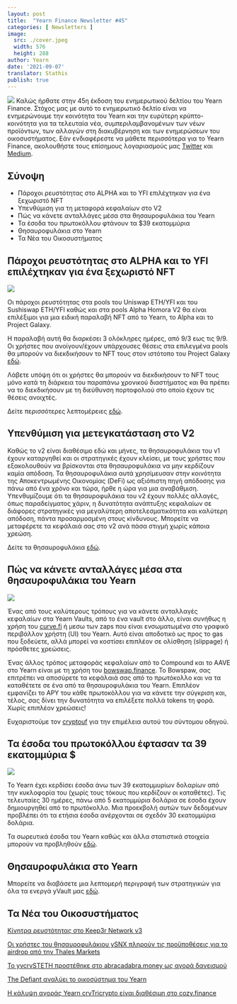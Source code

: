 ```yaml
---
layout: post
title:  "Yearn Finance Newsletter #45"
categories: [ Newsletters ]
image:
  src: ./cover.jpeg
  width: 576
  height: 288
author: Yearn
date: '2021-09-07'
translator: Stathis
publish: true
---
```



![](/_posts/_newsletters/Yearn-Finance-Newsletter-45/cover.jpeg?w=880&h=440)
Καλώς ήρθατε στην 45η έκδοση του ενημερωτικού δελτίου του Yearn Finance. Στόχος μας με αυτό το ενημερωτικό δελτίο είναι να ενημερώνουμε την κοινότητα του Yearn και την ευρύτερη κρύπτο-κοινότητα για τα τελευταία νέα, συμπεριλαμβανομένων των νέων προϊόντων, των αλλαγών στη διακυβέρνηση και των ενημερώσεων του οικοσυστήματος. Εάν ενδιαφέρεστε να μάθετε περισσότερα για το Yearn Finance, ακολουθήστε τους επίσημους λογαριασμούς μας [Twitter](https://twitter.com/iearnfinance) και [Medium](https://medium.com/iearn).


## **Σύνοψη**

- Πάροχοι ρευστότητας στο ALPHA και το YFI επιλέχτηκαν για ένα ξεχωριστό NFT
- Υπενθύμιση για τη μεταφορά κεφαλαίων στο V2
- Πώς να κάνετε ανταλλάγες μέσα στα θησαυροφυλάκια του Yearn
- Τα έσοδα του πρωτοκόλλου φτάνουν τα $39 εκατομμύρια
- Θησαυροφυλάκια στο Yearn
- Τα Νέα του Οικοσυστήματος

## **Πάροχοι ρευστότητας στο ALPHA και το YFI επιλέχτηκαν για ένα ξεχωριστό NFT**

![](/_posts/_newsletters/Yearn-Finance-Newsletter-45/image2.jpg)

Οι πάροχοι ρευστότητας στα pools του Uniswap ETH/YFI και του Sushiswap ETH/YFI καθώς και στα pools Alpha Homora V2 θα είναι επιλέξιμοι για μια ειδική παραλαβή NFT από το Yearn, το Alpha και το Project Galaxy.

Η παραλαβή αυτή θα διαρκέσει 3 ολόκληρες ημέρες, από 9/3 εως τις 9/9. Οι χρήστες που ανοίγουν/έχουν υπάρχουσες θέσεις στα επιλεγμένα pools θα μπορούν να διεκδικήσουν το NFT τους στον ιστότοπο του Project Galaxy [εδώ](https://galaxy.eco/AlphaFinanceLab/campaign/117).

Λάβετε υπόψη ότι οι χρήστες θα μπορούν να διεκδικήσουν το NFT τους μόνο κατά τη διάρκεια του παραπάνω χρονικού διαστήματος και θα πρέπει να το διεκδικήσουν με τη διεύθυνση πορτοφολιού στο οποίο έχουν τις θέσεις ανοιχτές.

Δείτε περισσότερες λεπτομέρειες [εδώ](https://twitter.com/AlphaFinanceLab/status/1433689307152195591).

## **Υπενθύμιση για μετεγκατάσταση στο V2**

Καθώς το v2 είναι διαθέσιμο εδώ και μήνες, τα θησαυροφυλάκια του v1 έχουν καταργηθεί και οι στρατηγικές έχουν κλείσει, με τους χρήστες που εξακολουθούν να βρίσκονται στα θησαυροφυλάκια να μην κερδίζουν καμία απόδοση. Τα θησαυροφυλάκια αυτά χρησίμευσαν στην κοινότητα της Αποκεντρωμένης Οικονομίας (DeFi) ως αξιόπιστη πηγή απόδοσης για πάνω από ένα χρόνο και τώρα, ήρθε η ώρα για μια αναβάθμιση. Υπενθυμίζουμε ότι τα θησαυροφυλάκια του v2 έχουν πολλές αλλαγές, όπως παραδείγματος χάριν, η δυνατότητα ανάπτυξης κεφαλαίων σε διάφορες στρατηγικές για μεγαλύτερη αποτελεσματικότητα και καλύτερη απόδοση, πάντα προσαρμοσμένη στους κίνδυνους. Μπορείτε να μεταφέρετε τα κεφάλαιά σας στο v2 ανά πάσα στιγμή χωρίς κάποια χρεώση.

Δείτε τα θησαυροφυλάκια [εδώ](https://yearn.finance/vaults).

## **Πώς να κάνετε ανταλλάγες μέσα στα θησαυροφυλάκια του Yearn**

![](/_posts/_newsletters/Yearn-Finance-Newsletter-45/image3.jpg)

Ένας από τους καλύτερους τρόπους για να κάνετε ανταλλαγές κεφαλαίων στα Yearn Vaults, από το ένα vault στο άλλο, είναι συνήθως η χρήση του [curve.fi](https://curve.fi/) ή μεσω των zaps που είναι ενσωματωμένα στο γραφικό περιβάλλον χρήστη (UI) του Yearn. Αυτό είναι αποδοτικό ως προς το gas που ξοδεύετε, αλλά μπορεί να κοστίσει επιπλέον σε ολίσθηση (slippage) ή πρόσθετες χρεώσεις.

Ένας άλλος τρόπος μεταφοράς κεφαλαίων από το Compound και το AAVE στο Yearn είναι με τη χρήση του [bowswap.finance](https://bowswap.finance/). To Bowspaw, σας επιτρέπει να αποσύρετε τα κεφάλαιά σας από το πρωτόκολλο και να τα καταθέτετε σε ένα από τα θησαυροφυλάκια του Yearn. Επιπλέον εμφανίζει το APY του κάθε πρωτοκόλλου για να κάνετε την σύγκριση και, τέλος, σας δίνει την δυνατότητα να επιλέξετε πολλά tokens τη φορά. Χωρίς επιπλέον χρεώσεις!

Ευχαριστούμε τον [cryptouf](https://twitter.com/cryptouf) για την επιμέλεια αυτού του σύντομου οδηγού.

## **Τα έσοδα του πρωτοκόλλου έφτασαν τα 39 εκατομμύρια $**

![](/_posts/_newsletters/Yearn-Finance-Newsletter-45/image4.jpg)

Το Yearn έχει κερδίσει έσοδα άνω των 39 εκατομμυρίων δολαρίων από την κυκλοφορία του (χωρίς τους τόκους που κερδίζουν οι καταθέτες). Τις τελευταίες 30 ημέρες, πάνω από 5 εκατομμύρια δολάρια σε έσοδα έχουν δημιουργηθεί από το πρωτόκολλο. Μια προεκβολή αυτών των δεδομένων προβλέπει ότι τα ετήσια έσοδα ανέρχονται σε σχεδόν 30 εκατομμύρια δολάρια.

Τα σωρευτικά έσοδα του Yearn καθώς και άλλα στατιστικά στοιχεία μπορούν να προβληθούν [εδώ](https://www.yfistats.com/).

## **Θησαυροφυλάκια στο Yearn**

Μπορείτε να διαβάσετε μια λεπτομερή περιγραφή των στρατηγικών για όλα τα ενεργά yVault μας [εδώ](https://medium.com/yearn-state-of-the-vaults/the-vaults-at-yearn-9237905ffed3).

## **Τα Νέα του Οικοσυστήματος**

[Κίνητρα ρευστότητας στο Keep3r Network v3](https://twitter.com/AndreCronjeTech/status/1434125562281332737)

[Οι χρήστες του θησαυροφυλάκιου ySNX πληρούν τις προϋποθέσεις για το airdrop από την Thales Markets](https://twitter.com/thalesmarket/status/1434889906657144834)

[Το yvcrvSTETH προστέθηκε στο abracadabra.money ως αγορά δανεισμού](https://twitter.com/MIM_Spell/status/1430975000350281732?s=20)

[The Defiant αναλύει το οικοσύστημα του Yearn](https://thedefiant.io/yearn-finance-ecosystem-breakdown-pushing-the-boundaries-of-human-coordination/)

[Η κάλυψη αγοράς Yearn crvTricrypto είναι διαθέσιμη στο cozy.finance](https://twitter.com/cozyfinance/status/1433602125792038913)

